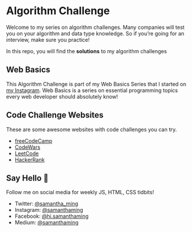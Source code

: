 # Algorithm Challenge

Welcome to my series on algorithm challenges. Many companies will test you on your algorithm and data type knowledge. So if you’re going for an interview, make sure you practice!

In this repo, you will find the **solutions** to my algorithm challenges 

## Web Basics

This Algorithm Challenge is part of my Web Basics Series that I started on [my Instagram](https://www.instagram.com/SamanthaMing/). Web Basics is a series on essential programming topics every web developer should absolutely know!

## Code Challenge Websites

These are some awesome websites with code challenges you can try.

- [freeCodeCamp](https://www.freecodecamp.org/)
- [CodeWars](https://www.codewars.com)
- [LeetCode](https://leetcode.com/)
- [HackerRank](https://www.hackerrank.com/)


## Say Hello 👋

Follow me on social media for weekly JS, HTML, CSS tidbits!

- Twitter: [@samantha_ming](https://twitter.com/samantha_ming)  
- Instagram: [@samanthaming](https://www.instagram.com/SamanthaMing/)  
- Facebook: [@hi.samanthaming](https://www.facebook.com/hi.samanthaming/)  
- Medium: [@samanthaming](https://medium.com/@samanthaming)
